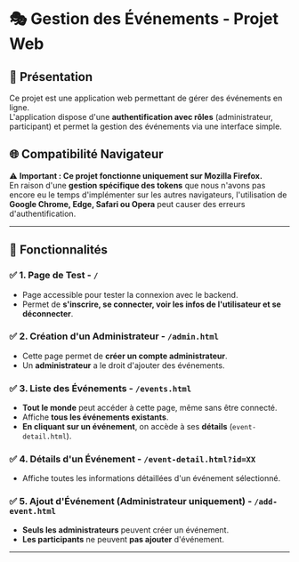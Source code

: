 # 🎭 Gestion des Événements - Projet Web

## 🚀 Présentation

Ce projet est une application web permettant de gérer des événements en ligne.  
L'application dispose d'une **authentification avec rôles** (administrateur, participant) et permet la gestion des événements via une interface simple.

## 🌐 **Compatibilité Navigateur**

⚠ **Important : Ce projet fonctionne uniquement sur Mozilla Firefox.**  
En raison d'une **gestion spécifique des tokens** que nous n'avons pas encore eu le temps d'implémenter sur les autres navigateurs, l'utilisation de **Google Chrome, Edge, Safari ou Opera** peut causer des erreurs d'authentification.

---

## 📌 **Fonctionnalités**

### ✅ **1. Page de Test - `/`**

- Page accessible pour tester la connexion avec le backend.
- Permet de **s'inscrire, se connecter, voir les infos de l'utilisateur et se déconnecter**.

### ✅ **2. Création d'un Administrateur - `/admin.html`**

- Cette page permet de **créer un compte administrateur**.
- Un **administrateur** a le droit d'ajouter des événements.

### ✅ **3. Liste des Événements - `/events.html`**

- **Tout le monde** peut accéder à cette page, même sans être connecté.
- Affiche **tous les événements existants**.
- **En cliquant sur un événement**, on accède à ses **détails** (`event-detail.html`).

### ✅ **4. Détails d'un Événement - `/event-detail.html?id=XX`**

- Affiche toutes les informations détaillées d'un événement sélectionné.

### ✅ **5. Ajout d'Événement (Administrateur uniquement) - `/add-event.html`**

- **Seuls les administrateurs** peuvent créer un événement.
- **Les participants** ne peuvent **pas ajouter** d'événement.

---
